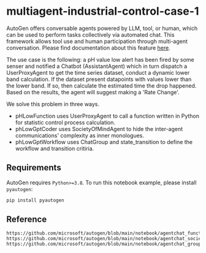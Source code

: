# multiagent-industrial-control-case-1
AutoGen offers conversable agents powered by LLM, tool, or human, which can be used to perform tasks collectively via automated chat. This framework allows tool use and human participation through multi-agent conversation. Please find documentation about this feature [here](https://microsoft.github.io/autogen/docs/Use-Cases/agent_chat).

The use case is the following: a pH value low alert has been fired by some senser and notified a Chatbot (AssistantAgent) which in turn dispatch a UserProxyAgent to get the time series dataset, conduct a dynamic lower band calculation. If the dataset present datapoints with values lower than the lower band. If so, then calculate the estimated time the drop happened. Based on the results, the agent will suggest making a 'Rate Change'.

We solve this problem in three ways. 
- pHLowFunction uses UserProxyAgent to call a function written in Python for statistic control process calculation.
- phLowGptCoder uses SocietyOfMindAgent to hide the inter-agent communications' complexity as inner monologues.
- phLowGptWorkflow uses ChatGroup and state_transition to define the workflow and transition critiria.
  
## Requirements

AutoGen requires `Python>=3.8`. To run this notebook example, please install `pyautogen`:
```bash
pip install pyautogen
```

## Reference
~~~
https://github.com/microsoft/autogen/blob/main/notebook/agentchat_function_call_currency_calculator.ipynb
https://github.com/microsoft/autogen/blob/main/notebook/agentchat_society_of_mind.ipynb
https://github.com/microsoft/autogen/blob/main/notebook/agentchat_groupchat_stateflow.ipynb
~~~
